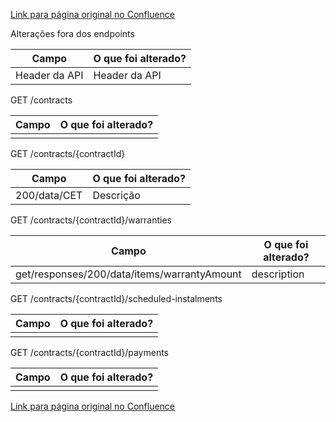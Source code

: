 [Link para página original no Confluence](https://openfinancebrasil.atlassian.net/wiki/spaces/OF/pages/193757397)

Alterações fora dos endpoints

| **Campo** | **O que foi alterado?** |
| --- | --- |
| Header da API | Header da API |

 GET /contracts

| **Campo** | **O que foi alterado?** |
| --- | --- |
|  |  |

 GET /contracts/{contractId}

| **Campo** | **O que foi alterado?** |
| --- | --- |
| 200/data/CET | Descrição |

 GET /contracts/{contractId}/warranties

| **Campo** | **O que foi alterado?** |
| --- | --- |
| get/responses/200/data/items/warrantyAmount | description |

 GET /contracts/{contractId}/scheduled-instalments

| **Campo** | **O que foi alterado?** |
| --- | --- |
|  |  |

 GET /contracts/{contractId}/payments

| **Campo** | **O que foi alterado?** |
| --- | --- |
|  |  |

[Link para página original no Confluence](https://openfinancebrasil.atlassian.net/wiki/spaces/OF/pages/193757397)